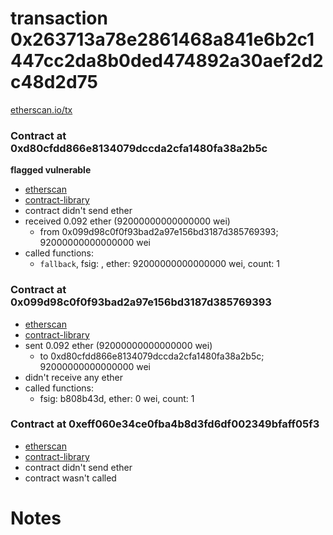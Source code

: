 # transaction 0x263713a78e2861468a841e6b2c1447cc2da8b0ded474892a30aef2d2c48d2d75

[etherscan.io/tx](https://etherscan.io/tx/0x263713a78e2861468a841e6b2c1447cc2da8b0ded474892a30aef2d2c48d2d75)


### Contract at 0xd80cfdd866e8134079dccda2cfa1480fa38a2b5c

**flagged vulnerable**

* [etherscan](https://etherscan.io/address/0xd80cfdd866e8134079dccda2cfa1480fa38a2b5c)
* [contract-library](https://contract-library.com/contracts/Ethereum/d80cfdd866e8134079dccda2cfa1480fa38a2b5c)
* contract didn't send ether
* received 0.092 ether (92000000000000000 wei)
    * from 0x099d98c0f0f93bad2a97e156bd3187d385769393; 92000000000000000 wei
* called functions:
    * `fallback`, fsig: , ether: 92000000000000000 wei, count: 1


### Contract at 0x099d98c0f0f93bad2a97e156bd3187d385769393

* [etherscan](https://etherscan.io/address/0x099d98c0f0f93bad2a97e156bd3187d385769393)
* [contract-library](https://contract-library.com/contracts/Ethereum/099d98c0f0f93bad2a97e156bd3187d385769393)
* sent 0.092 ether (92000000000000000 wei)
    * to 0xd80cfdd866e8134079dccda2cfa1480fa38a2b5c; 92000000000000000 wei
* didn't receive any ether
* called functions:
    * fsig: b808b43d, ether: 0 wei, count: 1


### Contract at 0xeff060e34ce0fba4b8d3fd6df002349bfaff05f3

* [etherscan](https://etherscan.io/address/0xeff060e34ce0fba4b8d3fd6df002349bfaff05f3)
* [contract-library](https://contract-library.com/contracts/Ethereum/eff060e34ce0fba4b8d3fd6df002349bfaff05f3)
* contract didn't send ether
* contract wasn't called

# Notes

